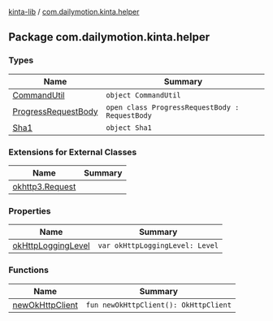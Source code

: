 [kinta-lib](../index.md) / [com.dailymotion.kinta.helper](./index.md)

## Package com.dailymotion.kinta.helper

### Types

| Name | Summary |
|---|---|
| [CommandUtil](-command-util/index.md) | `object CommandUtil` |
| [ProgressRequestBody](-progress-request-body/index.md) | `open class ProgressRequestBody : RequestBody` |
| [Sha1](-sha1/index.md) | `object Sha1` |

### Extensions for External Classes

| Name | Summary |
|---|---|
| [okhttp3.Request](okhttp3.-request/index.md) |  |

### Properties

| Name | Summary |
|---|---|
| [okHttpLoggingLevel](ok-http-logging-level.md) | `var okHttpLoggingLevel: Level` |

### Functions

| Name | Summary |
|---|---|
| [newOkHttpClient](new-ok-http-client.md) | `fun newOkHttpClient(): OkHttpClient` |
